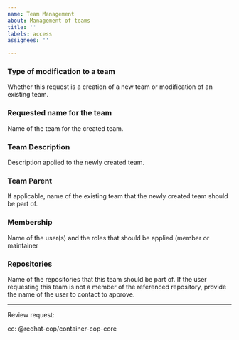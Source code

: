 ```yaml
---
name: Team Management
about: Management of teams
title: ''
labels: access
assignees: ''

---
```


### Type of modification to a team

Whether this request is a creation of a new team or modification of an existing team.

### Requested name for the team

Name of the team for the created team.

### Team Description

Description applied to the newly created team.

### Team Parent

If applicable, name of the existing team that the newly created team should be part of.

### Membership

Name of the user(s) and the roles that should be applied (member or maintainer

### Repositories

Name of the repositories that this team should be part of. If the user requesting this team is not a member of the referenced repository, provide the name of the user to contact to approve. 

---

Review request:

cc: @redhat-cop/container-cop-core

